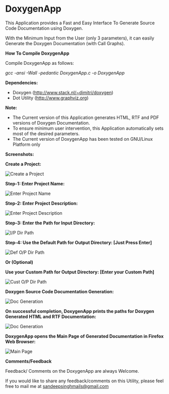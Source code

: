 DoxygenApp
==========

This Application provides a Fast and Easy Interface To Generate Source Code Documentation using Doxygen.

With the Minimum Input from the User (only 3 parameters), it can easily Generate the Doxygen Documentation (with Call Graphs).


**How To Compile DoxygenApp**

Compile DoxygenApp as follows:

*gcc -ansi -Wall -pedantic DoxygenApp.c -o DoxygenApp*


**Dependencies:**

- Doxygen       (http://www.stack.nl/~dimitri/doxygen)
- Dot Utility   (http://www.graphviz.org)

**Note:**

- The Current version of this Application generates HTML, RTF and PDF versions of Doxygen Documentation.
- To ensure minimum user intervention, this Application automatically sets most of the desired parameters.
- The Current version of DoxygenApp has been tested on GNU/Linux Platform only

**Screenshots:**

**Create a Project:**

![Create a Project](https://raw.github.com/sandeepsinghmails/DoxygenApp/master/Images/DoxygenApp_Sample_Usage_1.jpeg)


**Step-1: Enter Project Name:**

![Enter Project Name](https://raw.github.com/sandeepsinghmails/DoxygenApp/master/Images/DoxygenApp_Sample_Usage_2.jpeg)


**Step-2: Enter Project Description:**

![Enter Project Description](https://raw.github.com/sandeepsinghmails/DoxygenApp/master/Images/DoxygenApp_Sample_Usage_3.jpeg)


**Step-3: Enter the Path for Input Directory:**

![I/P Dir Path](https://raw.github.com/sandeepsinghmails/DoxygenApp/master/Images/DoxygenApp_Sample_Usage_4.jpeg)


**Step-4: Use the Default Path for Output Directory: [Just Press Enter]**

![Def O/P Dir Path](https://raw.github.com/sandeepsinghmails/DoxygenApp/master/Images/DoxygenApp_Sample_Usage_5.jpeg)


**Or (Optional)**

**Use your Custom Path for Output Directory: [Enter your Custom Path]**

![Cust O/P Dir Path](https://raw.github.com/sandeepsinghmails/DoxygenApp/master/Images/DoxygenApp_Sample_Usage_6.jpeg)


**Doxygen Source Code Documentation Generation:**

![Doc Generation](https://raw.github.com/sandeepsinghmails/DoxygenApp/master/Images/DoxygenApp_Sample_Usage_7.jpeg)


**On successful completion, DoxygenApp prints the paths for Doxygen Generated HTML and RTF Documentation:**

![Doc Generation](https://raw.github.com/sandeepsinghmails/DoxygenApp/master/Images/DoxygenApp_Sample_Usage_9.jpeg)

**DoxygenApp opens the Main Page of Generated Documentation in Firefox Web Browser:**

![Main Page](https://raw.github.com/sandeepsinghmails/DoxygenApp/master/Images/DoxygenApp_Sample_Usage_8.jpeg)


**Comments/Feedback**

Feedback/ Comments on the DoxygenApp are always Welcome.

If you would like to share any feedback/comments on this Utility, please feel free to mail me at sandeepsinghmails@gmail.com
